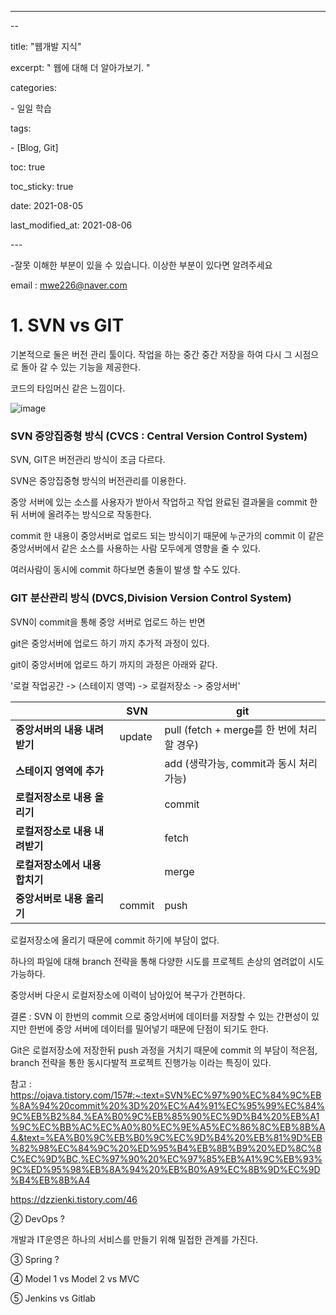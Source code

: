 ---



--

title: "웹개발 지식"

excerpt: " 웹에 대해 더 알아가보기. "



categories:

 \- 일일 학습

tags:

 \- [Blog, Git]



toc: true

toc_sticky: true

 

date: 2021-08-05

last_modified_at: 2021-08-06

\---

-잘못 이해한 부분이 있을 수 있습니다. 이상한 부분이 있다면 알려주세요



email : mwe226@naver.com



# 1. SVN vs GIT

기본적으로 둘은 버전 관리 툴이다. 작업을 하는 중간 중간 저장을 하여 다시 그 시점으로 돌아 갈 수 있는 기능을 제공한다.

코드의 타임머신 같은 느낌이다.



![image](https://user-images.githubusercontent.com/65274952/128484465-92f8c929-3bb8-445a-8489-3becf5adb1dd.png)

### SVN 중앙집중형 방식 (CVCS : Central Version Control System)

SVN, GIT은 버전관리 방식이 조금 다르다.



SVN은 중앙집중형 방식의 버전관리를 이용한다.

중앙 서버에 있는 소스를 사용자가 받아서 작업하고 작업 완료된 결과물을 commit 한 뒤 서버에 올려주는 방식으로 작동한다.



commit 한 내용이 중앙서버로 업로드 되는 방식이기 때문에 누군가의 commit 이 같은 중앙서버에서 같은 소스를 사용하는 사람 모두에게 영향을 줄 수 있다.



여러사람이 동시에 commit 하다보면 충돌이 발생 할 수도 있다.



### GIT 분산관리 방식 (DVCS,Division Version Control System)

SVN이 commit을 통해 중앙 서버로 업로드 하는 반면

git은  중앙서버에 업로드 하기 까지 추가적 과정이 있다.



git이 중앙서버에 업로드 하기 까지의 과정은 아래와 같다.

 '로컬 작업공간 -> (스테이지 영역) -> 로컬저장소 -> 중앙서버' 

|                                | **SVN** | **git**                                    |
| ------------------------------ | ------- | ------------------------------------------ |
| **중앙서버의 내용 내려받기**   | update  | pull (fetch + merge를 한 번에 처리할 경우) |
| **스테이지 영역에 추가**       |         | add (생략가능, commit과 동시 처리 가능)    |
| **로컬저장소로 내용 올리기**   |         | commit                                     |
| **로컬저장소로 내용 내려받기** |         | fetch                                      |
| **로컬저장소에서 내용 합치기** |         | merge                                      |
| **중앙서버로 내용 올리기**     | commit  | push                                       |



로컬저장소에 올리기 때문에 commit 하기에 부담이 없다.

하나의 파일에 대해 branch 전략을 통해 다양한 시도를 프로젝트 손상의 염려없이 시도 가능하다.

중앙서버 다운시 로컬저장소에 이력이 남아있어 복구가 간편하다.



 결론 : SVN 이 한번의 commit 으로 중앙서버에 데이터를 저장할 수 있는 간편성이 있지만 한번에 중앙 서버에 데이터를 밀어넣기 때문에 단점이 되기도 한다.

Git은 로컬저장소에 저장한뒤 push 과정을 거치기 때문에 commit 의 부담이 적은점, branch 전략을 통한 동시다발적 프로젝트 진행가능 이라는 특징이 있다.

참고 : https://ojava.tistory.com/157#:~:text=SVN%EC%97%90%EC%84%9C%EB%8A%94%20commit%20%3D%20%EC%A4%91%EC%95%99%EC%84%9C%EB%B2%84,%EA%B0%9C%EB%85%90%EC%9D%B4%20%EB%A1%9C%EC%BB%AC%EC%A0%80%EC%9E%A5%EC%86%8C%EB%8B%A4.&text=%EA%B0%9C%EB%B0%9C%EC%9D%B4%20%EB%81%9D%EB%82%98%EC%84%9C%20%ED%95%B4%EB%8B%B9%20%ED%8C%8C%EC%9D%BC,%EC%97%90%20%EC%97%85%EB%A1%9C%EB%93%9C%ED%95%98%EB%8A%94%20%EB%B0%A9%EC%8B%9D%EC%9D%B4%EB%8B%A4



https://dzzienki.tistory.com/46









② DevOps ?

개발과 IT운영은 하나의 서비스를 만들기 위해 밀접한 관계를 가진다.  



③ Spring ?





④ Model 1 vs Model 2 vs MVC





⑤ Jenkins vs Gitlab

